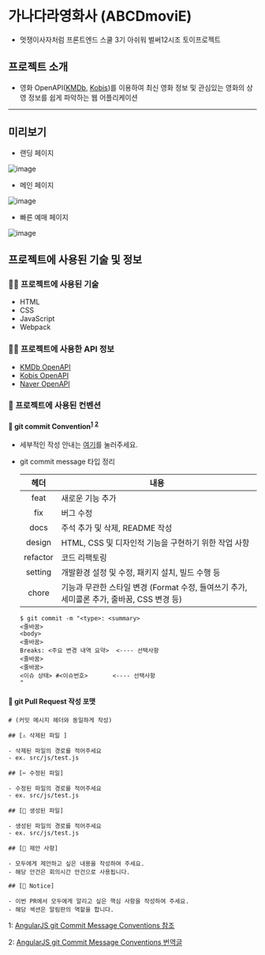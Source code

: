 # 가나다라영화사 (ABCDmoviE)

- 멋쟁이사자처럼 프론트엔드 스쿨 3기 아쉬워 벌써12시조 토이프로젝트

## 프로젝트 소개

- 영화 OpenAPI([KMDb](https://www.kmdb.or.kr/main), [Kobis](https://www.kobis.or.kr/kobisopenapi/homepg/main/main.do))를 이용하여 최신 영화 정보 및 관심있는 영화의 상영 정보를 쉽게 파악하는 웹 어플리케이션

---

## 미리보기

- 랜딩 페이지

![image](https://user-images.githubusercontent.com/90930391/210038527-39f63f86-5229-40d7-9d28-edd0cf3f9cde.png)

- 메인 페이지

![image](https://user-images.githubusercontent.com/90930391/210038554-4c6fc926-cd34-4939-a67b-cb4378c8ba52.png)

- 빠른 예매 페이지

![image](https://user-images.githubusercontent.com/90930391/210038616-ecb9ba26-c1db-42df-9d7e-81e9f861da31.png)


## 프로젝트에 사용된 기술 및 정보

### 🧑‍💻 프로젝트에 사용된 기술

- HTML
- CSS
- JavaScript
- Webpack

### 🧑‍💻 프로젝트에 사용한 API 정보

- [KMDb OpenAPI](https://www.kmdb.or.kr/info/api/apiDetail/6)
- [Kobis OpenAPI](https://www.kobis.or.kr/kobisopenapi/homepg/apiservice/searchServiceInfo.do?serviceId=searchDailyBoxOffice)
- [Naver OpenAPI](https://openapi.naver.com/v1/search/movie)

### 🔨 프로젝트에 사용된 컨벤션

#### 📝 git commit Convention<sup>[1](#footnote_1)</sup> <sup>[2](#footnote_2)</sup>

- 세부적인 작성 안내는 [여기](./minutes/conventions/git_commit.md)를 눌러주세요.

- git commit message 타입 정리

  |   헤더   | 내용                                                                                       |
  | :------: | ------------------------------------------------------------------------------------------ |
  |   feat   | 새로운 기능 추가                                                                           |
  |   fix    | 버그 수정                                                                                  |
  |   docs   | 주석 추가 및 삭제, README 작성                                                             |
  |  design  | HTML, CSS 및 디자인적 기능을 구현하기 위한 작업 사항                                       |
  | refactor | 코드 리팩토링                                                                              |
  | setting  | 개발환경 설정 및 수정, 패키지 설치, 빌드 수행 등                                           |
  |  chore   | 기능과 무관한 스타일 변경 (Format 수정, 들여쓰기 추가, 세미콜론 추가, 줄바꿈, CSS 변경 등) |

  ```
  $ git commit -m "<type>: <summary>
  <줄바꿈>
  <body>
  <줄바꿈>
  Breaks: <주요 변경 내역 요약>  <---- 선택사항
  <줄바꿈>
  <줄바꿈>
  <이슈 상태> #<이슈번호>	    <---- 선택사항
  "
  ```

#### 📝 git Pull Request 작성 포맷

```
# (커밋 메시지 헤더와 동일하게 작성)

## [⚠️ 삭제된 파일 ]

- 삭제된 파일의 경로를 적어주세요
- ex. src/js/test.js

## [✂️ 수정된 파일]

- 수정된 파일의 경로를 적어주세요
- ex. src/js/test.js

## [📝 생성된 파일]

- 생성된 파일의 경로를 적어주세요
- ex. src/js/test.js

## [📌 제안 사항]

- 모두에게 제안하고 싶은 내용을 작성하여 주세요.
- 해당 안건은 회의시간 안건으로 사용됩니다.

## [📢 Notice]

- 이번 PR에서 모두에게 알리고 싶은 핵심 사항을 작성하여 주세요.
- 해당 섹션은 알림판의 역할을 합니다.
```

<a name="footnote_1">1</a>: [AngularJS git Commit Message Conventions 참조](https://gist.github.com/stephenparish/9941e89d80e2bc58a153)

<a name="footnote_2">2</a>: [AngularJS git Commit Message Conventions 번역글](https://velog.io/@outstandingboy/Git-%EC%BB%A4%EB%B0%8B-%EB%A9%94%EC%8B%9C%EC%A7%80-%EA%B7%9C%EC%95%BD-%EC%A0%95%EB%A6%AC-the-AngularJS-commit-conventions)
